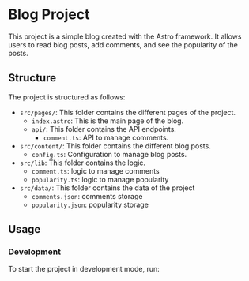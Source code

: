 # Blog Project

This project is a simple blog created with the Astro framework. It allows users to read blog posts, add comments, and see the popularity of the posts.

## Structure

The project is structured as follows:

-   `src/pages/`: This folder contains the different pages of the project.
    -   `index.astro`: This is the main page of the blog.
    -   `api/`: This folder contains the API endpoints.
        -   `comment.ts`: API to manage comments.
-   `src/content/`: This folder contains the different blog posts.
    -   `config.ts`: Configuration to manage blog posts.
-   `src/lib`: This folder contains the logic.
    -   `comment.ts`: logic to manage comments
    -   `popularity.ts`: logic to manage popularity
-   `src/data/`: This folder contains the data of the project
    -   `comments.json`: comments storage
    -   `popularity.json`: popularity storage

## Usage

### Development

To start the project in development mode, run:
